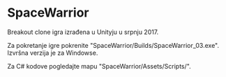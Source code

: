 # SpaceWarrior

Breakout clone igra izrađena u Unityju u srpnju 2017.

Za pokretanje igre pokrenite "SpaceWarrior/Builds/SpaceWarrior_03.exe". Izvršna verzija je za Windowse.

Za C# kodove pogledajte mapu "SpaceWarrior/Assets/Scripts/".
